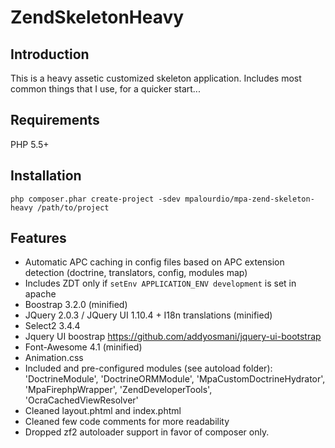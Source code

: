 ZendSkeletonHeavy
=================

Introduction
------------
This is a heavy assetic customized skeleton application.
Includes most common things that I use, for a quicker start...

Requirements
------------
PHP 5.5+

Installation
------------
```php composer.phar create-project -sdev mpalourdio/mpa-zend-skeleton-heavy /path/to/project```

Features
--------
* Automatic APC caching in config files based on APC extension detection (doctrine, translators, config, modules map)
* Includes ZDT only if ```setEnv APPLICATION_ENV development``` is set in apache
* Boostrap 3.2.0 (minified)
* JQuery  2.0.3 / JQuery UI 1.10.4 + I18n translations (minified)
* Select2 3.4.4
* Jquery UI boostrap https://github.com/addyosmani/jquery-ui-bootstrap
* Font-Awesome 4.1 (minified)
* Animation.css
* Included and pre-configured modules (see autoload folder): 'DoctrineModule', 'DoctrineORMModule', 'MpaCustomDoctrineHydrator', 'MpaFirephpWrapper', 'ZendDeveloperTools', 'OcraCachedViewResolver'
* Cleaned layout.phtml and index.phtml
* Cleaned few code comments for more readability
* Dropped zf2 autoloader support in favor of composer only.


